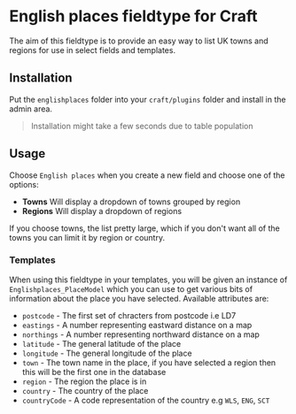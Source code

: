 # English places fieldtype for Craft

The aim of this fieldtype is to provide an easy way to list UK towns and regions for use in select fields and templates.

## Installation
Put the `englishplaces` folder into your `craft/plugins` folder and install in the admin area.

> Installation might take a few seconds due to table population

## Usage
Choose `English places` when you create a new field and choose one of the options:

- **Towns** Will display a dropdown of towns grouped by region
- **Regions** Will display a dropdown of regions

If you choose towns, the list pretty large, which if you don't want all of the towns you can limit it by region or country.

### Templates
When using this fieldtype in your templates, you will be given an instance of `Englishplaces_PlaceModel` which you can use to get various bits of information about the place you have selected. Available attributes are:

- `postcode` - The first set of chracters from postcode i.e LD7
- `eastings` - A number representing eastward distance on a map
- `northings` - A number representing northward distance on a map
- `latitude` - The general latitude of the place
- `longitude` - The general longitude of the place
- `town` - The town name in the place, if you have selected a region then this will be the first one in the database
- `region` - The region the place is in
- `country` - The country of the place
- `countryCode` - A code representation of the country e.g `WLS`, `ENG`, `SCT`